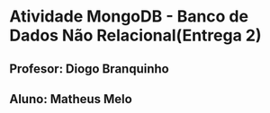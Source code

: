 # Atividade MongoDB - Banco de Dados Não Relacional(Entrega 2)
## Profesor: Diogo Branquinho
## Aluno: Matheus Melo